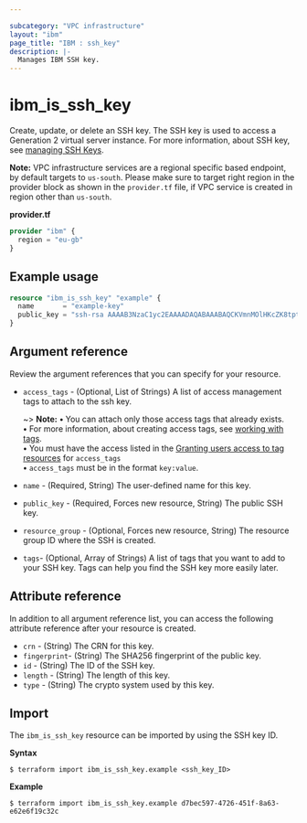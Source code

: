 ```yaml
---

subcategory: "VPC infrastructure"
layout: "ibm"
page_title: "IBM : ssh_key"
description: |-
  Manages IBM SSH key.
---
```


# ibm_is_ssh_key
Create, update, or delete an SSH key. The SSH key is used to access a Generation 2 virtual server instance. For more information, about SSH key, see [managing SSH Keys](https://cloud.ibm.com/docs/vpc?topic=vpc-ssh-keys).

**Note:** 
VPC infrastructure services are a regional specific based endpoint, by default targets to `us-south`. Please make sure to target right region in the provider block as shown in the `provider.tf` file, if VPC service is created in region other than `us-south`.

**provider.tf**

```terraform
provider "ibm" {
  region = "eu-gb"
}
```

## Example usage

```terraform
resource "ibm_is_ssh_key" "example" {
  name       = "example-key"
  public_key = "ssh-rsa AAAAB3NzaC1yc2EAAAADAQABAAABAQCKVmnMOlHKcZK8tpt3MP1lqOLAcqcJzhsvJcjscgVERRN7/9484SOBJ3HSKxxNG5JN8owAjy5f9yYwcUg+JaUVuytn5Pv3aeYROHGGg+5G346xaq3DAwX6Y5ykr2fvjObgncQBnuU5KHWCECO/4h8uWuwh/kfniXPVjFToc+gnkqA+3RKpAecZhFXwfalQ9mMuYGFxn+fwn8cYEApsJbsEmb0iJwPiZ5hjFC8wREuiTlhPHDgkBLOiycd20op2nXzDbHfCHInquEe/gYxEitALONxm0swBOwJZwlTDOB7C6y2dzlrtxr1L59m7pCkWI4EtTRLvleehBoj3u7jB4usR"
}
```

## Argument reference
Review the argument references that you can specify for your resource. 

- `access_tags`  - (Optional, List of Strings) A list of access management tags to attach to the ssh key.

  ~> **Note:** 
  **&#x2022;** You can attach only those access tags that already exists.</br>
  **&#x2022;** For more information, about creating access tags, see [working with tags](https://cloud.ibm.com/docs/account?topic=account-tag&interface=ui#create-access-console).</br>
  **&#x2022;** You must have the access listed in the [Granting users access to tag resources](https://cloud.ibm.com/docs/account?topic=account-access) for `access_tags`</br>
  **&#x2022;** `access_tags` must be in the format `key:value`.
- `name` - (Required, String) The user-defined name for this key.
- `public_key` - (Required, Forces new resource, String) The public SSH key.
- `resource_group` - (Optional, Forces new resource, String) The resource group ID where the SSH is created.
- `tags`- (Optional, Array of Strings) A list of tags that you want to add to your SSH key. Tags can help you find the SSH key more easily later.


## Attribute reference
In addition to all argument reference list, you can access the following attribute reference after your resource is created.

- `crn` - (String) The CRN for this key.
- `fingerprint`-  (String) The SHA256 fingerprint of the public key.
- `id` - (String) The ID of the SSH key.
- `length` - (String) The length of this key.
- `type` - (String) The crypto system used by this key.


## Import
The `ibm_is_ssh_key` resource can be imported by using the SSH key ID. 

**Syntax**

```
$ terraform import ibm_is_ssh_key.example <ssh_key_ID>
```

**Example**

```
$ terraform import ibm_is_ssh_key.example d7bec597-4726-451f-8a63-e62e6f19c32c
```
